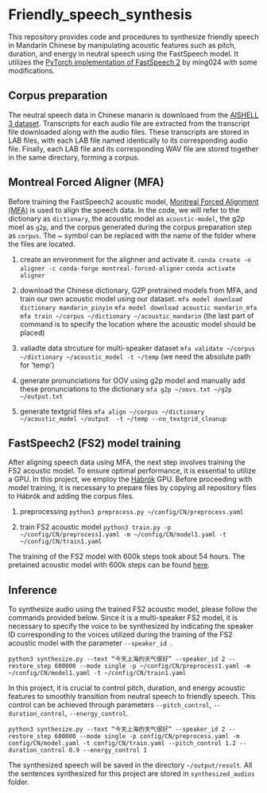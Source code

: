 # Friendly_speech_synthesis

This repository provides code and procedures to synthesize friendly speech in Mandarin Chinese by manipulating acoustic features such as pitch, duration, and energy in neutral speech using the FastSpeech model. It utilizes the [PyTorch implementation of FastSpeech 2](https://github.com/ming024/FastSpeech2) by ming024 with some modifications.

## Corpus preparation

The neutral speech data in Chinese manarin is downloaed from the [AISHELL 3 dataset](https://www.aishelltech.com/aishell_3). Transcripts for each audio file are extracted from the transcript file downloaded along with the audio files. These transcripts are stored in LAB files, with each LAB file named identically to its corresponding audio file. Finally, each LAB file and its corresponding WAV file are stored together in the same directory, forming a corpus.

## Montreal Forced Aligner (MFA)

Before training the FastSpeech2 acoustic model, [Montreal Forced Alignment (MFA)](https://montreal-forced-aligner.readthedocs.io/en/latest/) is used to align the speech data. In the code, we will refer to the dictionary as `dictionary`, the acoustic model as `acoustic-model`, the g2p moel as `g2p`, and the corpus generated during the corpus preparation step as `corpus`.  The ~ symbol can be replaced with the name of the folder where the files are located.

1. create an environment for the alighner and activate it.
`conda create -n aligner -c conda-forge montreal-forced-aligner`
`conda activate aligner`

2. download the Chinese dictionary, G2P pretrained models from MFA, and train our own acoustic model using our dataset.
`mfa model download dictionary mandarin_pinyin`
`mfa model download acoustic mandarin_mfa`
`mfa train ~/corpus ~/dictionary ~/acoustic_mandarin` (the last part of command  is to specify the location where the acoustic model should be placed)

3. valiadte data strcuture for multi-speaker dataset
`mfa validate ~/corpus ~/dictionary ~/acoustic_model -t ~/temp` (we need the absolute path for 'temp')

4. generate pronunciations for OOV using g2p model and manually add these pronunciations to the dictionary
`mfa g2p ~/oovs.txt ~/g2p ~/output.txt`

5. generate textgrid files
`mfa align ~/corpus ~/dictionary ~/acoustic_model ~/output  -t ~/temp --no_textgrid_cleanup`

## FastSpeech2 (FS2) model training

After aligning speech data using MFA, the next step involves training the FS2 acoustic model. To ensure optimal performance, it is essential to utilize a GPU. In this project, we employ the [Hábrók](https://wiki.hpc.rug.nl/habrok/start) GPU. Before proceeding with model training, it is necessary to prepare files by copying all repository files to Hábrók and adding the corpus files.

1. preprocessing
`python3 preprocess.py ~/config/CN/preprocess.yaml`

2. train FS2 acoustic model
`python3 train.py -p ~/config/CN/preprocess1.yaml -m ~/config/CN/model1.yaml -t ~/config/CN/train1.yaml`

The training of the FS2 model with 600k steps took about 54 hours. The pretained acoustic model with 600k steps can be found [here](https://drive.google.com/drive/u/1/folders/1gMW73-z6i3vekpLJ36ZFhgUqQfhWqupi).

## Inference

To synthesize audio using the trained FS2 acoustic model, please follow the commands provided below. Since it is a multi-speaker FS2 model, it is necessary to specify the voice to be synthesized by indicating the speaker ID corresponding to the voices utilized during the training of the FS2 acoustic model with the parameter `--speaker_id `.

`python3 synthesize.py --text “今天上海的天气很好” --speaker_id 2 --restore_step 600000 --mode single -p ~/config/CN/preprocess1.yaml -m ~/config/CN/model1.yaml -t ~/config/CN/train1.yaml `

In this project, it is crucial to control pitch, duration, and energy acoustic features to smoothly transition from neutral speech to friendly speech. This control can be achieved through parameters `--pitch_control`, `--duration_control`, `--energy_control`. 

`python3 synthesize.py --text “今天上海的天气很好” --speaker_id 2 --restore_step 600000 --mode single -p config/CN/preprocess.yaml -m config/CN/model.yaml -t config/CN/train.yaml --pitch_control 1.2 --duration_control 0.9 --energy_control 1`

The synthesized speech will be saved in the directory `~/output/result`. All the sentences synthesized for this project are stored in `synthesized_audios` folder.











